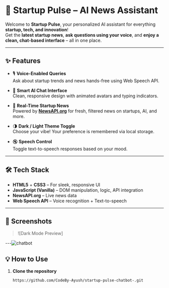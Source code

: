 # 🚀 Startup Pulse – AI News Assistant

Welcome to **Startup Pulse**, your personalized AI assistant for everything **startup, tech, and innovation**!  
Get the **latest startup news**, **ask questions using your voice**, and **enjoy a clean, chat-based interface** – all in one place.

---

## ✨ Features

- 🎙️ **Voice-Enabled Queries**  
  Ask about startup trends and news hands-free using Web Speech API.

- 🧠 **Smart AI Chat Interface**  
  Clean, responsive design with animated avatars and typing indicators.

- 📰 **Real-Time Startup News**  
  Powered by **[NewsAPI.org](https://newsapi.org)** for fresh, filtered news on startups, AI, and more.

- 🌗 **Dark / Light Theme Toggle**  
  Choose your vibe! Your preference is remembered via local storage.

- 🔇 **Speech Control**  
  Toggle text-to-speech responses based on your mood.

---

## 🛠️ Tech Stack

- **HTML5** + **CSS3** – For sleek, responsive UI  
- **JavaScript (Vanilla)** – DOM manipulation, logic, API integration  
- **NewsAPI.org** – Live news data  
- **Web Speech API** – Voice recognition + Text-to-speech

---

## 📸 Screenshots
> ![Dark Mode Preview]

---![chatbot](https://github.com/user-attachments/assets/05623536-f858-42a4-8dfc-04347bed92cb)


## 💡 How to Use

1. **Clone the repository**  
   ```bash
   https://github.com/CodeBy-Ayush/startup-pulse-chatbot-.git
